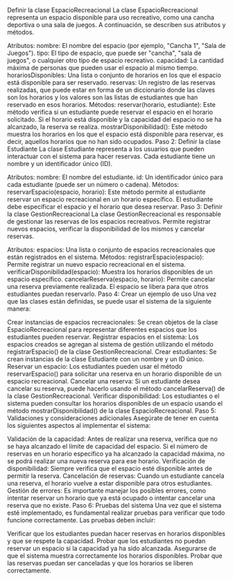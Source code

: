  Definir la clase EspacioRecreacional
La clase EspacioRecreacional representa un espacio disponible para uso recreativo, como una cancha deportiva o una sala de juegos. A continuación, se describen sus atributos y métodos.

Atributos:
nombre: El nombre del espacio (por ejemplo, "Cancha 1", "Sala de Juegos").
tipo: El tipo de espacio, que puede ser "cancha", "sala de juegos", o cualquier otro tipo de espacio recreativo.
capacidad: La cantidad máxima de personas que pueden usar el espacio al mismo tiempo.
horariosDisponibles: Una lista o conjunto de horarios en los que el espacio está disponible para ser reservado.
reservas: Un registro de las reservas realizadas, que puede estar en forma de un diccionario donde las claves son los horarios y los valores son las listas de estudiantes que han reservado en esos horarios.
Métodos:
reservar(horario, estudiante): Este método verifica si un estudiante puede reservar el espacio en el horario solicitado. Si el horario está disponible y la capacidad del espacio no se ha alcanzado, la reserva se realiza.
mostrarDisponibilidad(): Este método muestra los horarios en los que el espacio está disponible para reservar, es decir, aquellos horarios que no han sido ocupados.
Paso 2: Definir la clase Estudiante
La clase Estudiante representa a los usuarios que pueden interactuar con el sistema para hacer reservas. Cada estudiante tiene un nombre y un identificador único (ID).

Atributos:
nombre: El nombre del estudiante.
id: Un identificador único para cada estudiante (puede ser un número o cadena).
Métodos:
reservarEspacio(espacio, horario): Este método permite al estudiante reservar un espacio recreacional en un horario específico. El estudiante debe especificar el espacio y el horario que desea reservar.
Paso 3: Definir la clase GestionRecreacional
La clase GestionRecreacional es responsable de gestionar las reservas de los espacios recreativos. Permite registrar nuevos espacios, verificar la disponibilidad de los mismos y cancelar reservas.

Atributos:
espacios: Una lista o conjunto de espacios recreacionales que están registrados en el sistema.
Métodos:
registrarEspacio(espacio): Permite registrar un nuevo espacio recreacional en el sistema.
verificarDisponibilidad(espacio): Muestra los horarios disponibles de un espacio específico.
cancelarReserva(espacio, horario): Permite cancelar una reserva previamente realizada. El espacio se libera para que otros estudiantes puedan reservarlo.
Paso 4: Crear un ejemplo de uso
Una vez que las clases están definidas, se puede usar el sistema de la siguiente manera:

Crear instancias de espacios recreacionales: Se crean objetos de la clase EspacioRecreacional para representar diferentes espacios que los estudiantes pueden reservar.
Registrar espacios en el sistema: Los espacios creados se agregan al sistema de gestión utilizando el método registrarEspacio() de la clase GestionRecreacional.
Crear estudiantes: Se crean instancias de la clase Estudiante con un nombre y un ID único.
Reservar un espacio: Los estudiantes pueden usar el método reservarEspacio() para solicitar una reserva en un horario disponible de un espacio recreacional.
Cancelar una reserva: Si un estudiante desea cancelar su reserva, puede hacerlo usando el método cancelarReserva() de la clase GestionRecreacional.
Verificar disponibilidad: Los estudiantes o el sistema pueden consultar los horarios disponibles de un espacio usando el método mostrarDisponibilidad() de la clase EspacioRecreacional.
Paso 5: Validaciones y consideraciones adicionales
Asegúrate de tener en cuenta los siguientes aspectos al implementar el sistema:

Validación de la capacidad: Antes de realizar una reserva, verifica que no se haya alcanzado el límite de capacidad del espacio. Si el número de reservas en un horario específico ya ha alcanzado la capacidad máxima, no se podrá realizar una nueva reserva para ese horario.
Verificación de disponibilidad: Siempre verifica que el espacio esté disponible antes de permitir la reserva.
Cancelación de reservas: Cuando un estudiante cancela una reserva, el horario vuelve a estar disponible para otros estudiantes.
Gestión de errores: Es importante manejar los posibles errores, como intentar reservar un horario que ya está ocupado o intentar cancelar una reserva que no existe.
Paso 6: Pruebas del sistema
Una vez que el sistema esté implementado, es fundamental realizar pruebas para verificar que todo funcione correctamente. Las pruebas deben incluir:

Verificar que los estudiantes puedan hacer reservas en horarios disponibles y que se respete la capacidad.
Probar que los estudiantes no puedan reservar un espacio si la capacidad ya ha sido alcanzada.
Asegurarse de que el sistema muestra correctamente los horarios disponibles.
Probar que las reservas puedan ser canceladas y que los horarios se liberen correctamente.
